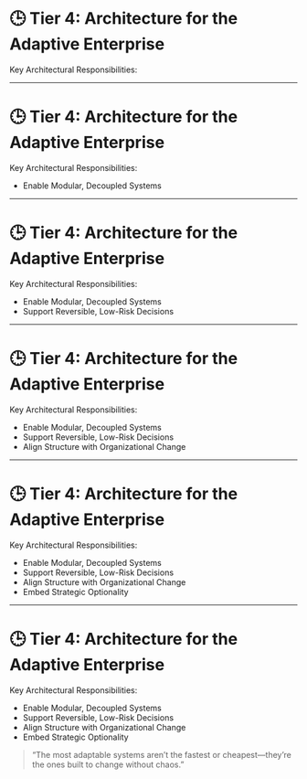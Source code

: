 # 🕒 Tier 4: Architecture for the Adaptive Enterprise

Key Architectural Responsibilities:

<!--
Adaptability isn’t a buzzword—it’s a survival trait. In a fast-changing world, the systems we design must enable the *business* to evolve. This section connects architecture to enterprise agility—not the process kind, but the structural ability to *change direction without breaking apart*. Think modularity, loose coupling, optionality, and systems that bend instead of break.
-->


<!--
The series, deliberately avoids using the term Agile as a synonym for adaptability for several reasons:

1. Agile is a Methodology, Adaptability is a Capability
- Agile (capital-A) refers to a set of software development practices—Scrum, Kanban, sprints, standups, etc.
- Adaptability refers to an organizational property—the ability to respond to change, uncertainty, or opportunity across time, scope, and scale.
- A company can be "Agile" and still be fragile to macroeconomic shifts, platform changes, or internal silos.
- Agility is how fast you turn the wheel. Adaptability is whether you’re on the right road.

2. Agile Has Been Diluted and Misapplied
- Many organizations say they’re Agile but treat it as ritual without reflection.
- Agile ceremonies (like retros or sprint planning) are often performed without delivering adaptability in architecture, business model, or talent.
- In the series, we treat Agile as one tool—not a philosophy.

3. Adaptability is Strategic, Not Just Tactical
- Agile focuses on delivery pace and workflow agility.

Adaptability addresses:
- Changing customer needs
- Platform evolution
- Regulatory shifts
- Scaling challenges
- Business model pivots

------

Why “Adaptive”?

Using the term adaptive lets us:
- Stay neutral across frameworks (Agile, SAFe, Lean, DevOps, etc.)
- Speak to C-level leaders and not just engineers
- Focus on the outcome (ability to change) not the process (how you build software)

-->

---

# 🕒 Tier 4: Architecture for the Adaptive Enterprise

Key Architectural Responsibilities:

- Enable Modular, Decoupled Systems
<!--
Architectures that isolate concerns and domain boundaries make it easier to replace or update parts without disrupting the whole.
-->

---

# 🕒 Tier 4: Architecture for the Adaptive Enterprise

Key Architectural Responsibilities:

- Enable Modular, Decoupled Systems
- Support Reversible, Low-Risk Decisions
<!--
Not every bet needs to be all-in. Good architecture enables experimentation—build the system like a portfolio, not a monolith.
-->

---

# 🕒 Tier 4: Architecture for the Adaptive Enterprise

Key Architectural Responsibilities:

- Enable Modular, Decoupled Systems
- Support Reversible, Low-Risk Decisions
- Align Structure with Organizational Change
<!--
Conway’s Law works both ways. Systems that reflect the organization’s evolution—and vice versa—are more adaptable.
-->

---

# 🕒 Tier 4: Architecture for the Adaptive Enterprise

Key Architectural Responsibilities:

- Enable Modular, Decoupled Systems
- Support Reversible, Low-Risk Decisions
- Align Structure with Organizational Change
- Embed Strategic Optionality
<!--
Design for “known unknowns.” Leave hooks, interfaces, and gaps for future features, integrations, or pivots.
-->

---

# 🕒 Tier 4: Architecture for the Adaptive Enterprise

Key Architectural Responsibilities:

- Enable Modular, Decoupled Systems
- Support Reversible, Low-Risk Decisions
- Align Structure with Organizational Change
- Embed Strategic Optionality

> “The most adaptable systems aren’t the fastest or cheapest—they’re the ones built to change without chaos.”

<!--

Architecture is your lever for **future moves**. It doesn’t predict the future—it makes you ready for it. Adaptable architecture ensures that the enterprise can evolve with confidence, not fear.

Architecture is a key enabler of enterprise adaptability. It shapes how quickly an organization can pivot in response to market changes, regulatory shifts, or emerging technologies. This includes modular systems, decoupled domains, extensible data flows, and organizational alignment. Adaptive architecture ensures that change can occur without cascading rework or systemic fragility. It also embeds optionality into system design enabling businesses to make small, reversible bets rather than all-or-nothing commitments.
-->